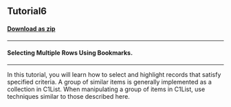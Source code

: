## Tutorial6
#### [Download as zip](https://minhaskamal.github.io/DownGit/#/home?url=https://github.com/GrapeCity/ComponentOne-WinForms-Samples/tree/master/NetFramework\List\VB\Tutorials\Tutorial6)
____
#### Selecting Multiple Rows Using Bookmarks.
____
In this tutorial, you will learn how to select and highlight records that satisfy specified criteria. A group of similar items is generally implemented as a collection in C1List. When manipulating a group of items in C1List, use techniques similar to those described here. 







